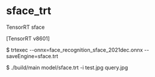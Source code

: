 # sface_trt
TensorRT sface

[TensorRT v8601] 


$ trtexec --onnx=face_recognition_sface_2021dec.onnx --saveEngine=sface.trt

$ ./build/main model/sface.trt -i test.jpg query.jpg 

